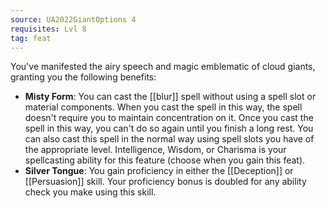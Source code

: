 ```yaml
---
source: UA2022GiantOptions 4
requisites: Lvl 8
tag: feat
---
```


You've manifested the airy speech and magic emblematic of cloud giants, granting you the following benefits:

- **Misty Form**: You can cast the [[blur]] spell without using a spell slot or material components. When you cast the spell in this way, the spell doesn't require you to maintain concentration on it. Once you cast the spell in this way, you can't do so again until you finish a long rest. You can also cast this spell in the normal way using spell slots you have of the appropriate level. Intelligence, Wisdom, or Charisma is your spellcasting ability for this feature (choose when you gain this feat).
- **Silver Tongue**: You gain proficiency in either the [[Deception]] or [[Persuasion]] skill. Your proficiency bonus is doubled for any ability check you make using this skill.

